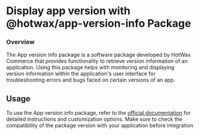 # Display app version with @hotwax/app-version-info Package

### Overview

The App version info package is a software package developed by HotWax Commerce that provides functionality to retrieve version information of an application. Using this package helps with monitoring and displaying version information within the application's user interface for troubleshooting errors and bugs faced on certain versions of an app.

## Usage

To use the App version info package, refer to the [official documentation](https://www.npmjs.com/package/@hotwax/app-version-info) for detailed instructions and customization options. Make sure to check the compatibility of the package version with your application before integration
